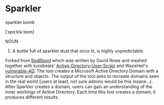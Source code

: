 # Sparkler

sparkler bomb

[ˈspɑːklə bɒm]

NOUN
 1. A bottle full of sparkler dust that once lit, is highly unpredictable. 


Forked from [BadBlood](https://github.com/davidprowe/BadBlood) which was written by David Rowe and mashed together with kurobeats' [Active-Directory-User-Script](https://github.com/kurobeats/Active-Directory-User-Script) and WazeHell's [vulnerable-AD](https://github.com/WazeHell/vulnerable-AD). The tool creates a Microsoft Active Directory Domain with a structure and objects. The output of the tool aims to recreate domains seen in the real world (users at least, not sure admins would be this insane...). After Sparkler creates a domain, users can gain an understanding of the inner workings of Active Directory. Each time this tool creates a domain, it produces different results.
